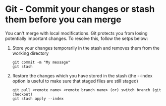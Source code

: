 # Git - Commit your changes or stash them before you can merge

You can't merge with local modifications. Git protects you from losing potentially important changes. To resolve this, follow the setps below:

1. Store your changes temporarily in the stash and removes them from the working directory
   ```
   git commit -m "My message"
   git stash
   ```
1. Restore the changes which you have stored in the stash (the --index option is useful to make sure that staged files are still staged)
   ```
   git pull <remote name> <remote branch name> (or) switch branch (git checkout)
   git stash apply --index
   ```

